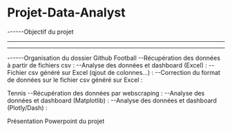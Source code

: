 # Projet-Data-Analyst

------Objectif du projet

------
------
------Organisation du dossier Github
Football
--Récupération des données à partir de fichiers csv :
--Analyse des données et dashboard (Excel) :
--Fichier csv généré sur Excel (qjout de colonnes...) :
--Correction du format de données sur le fichier csv généré sur Excel :
  
Tennis
--Récupération des données par webscraping : 
--Analyse des données et dashboard (Matplotlib) :
--Analyse des données et dashboard (Plotly/Dash) :
  
Présentation Powerpoint du projet
